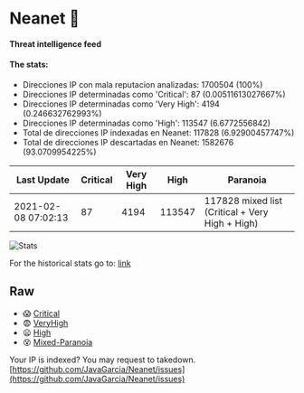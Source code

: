 # Neanet :hocho:
#### Threat intelligence feed
#### The stats:

- Direcciones IP con mala reputacion analizadas: 1700504 (100%)
- Direcciones IP determinadas como 'Critical':  87 (0.00511613027667%)
- Direcciones IP determinadas como 'Very High':  4194 (0.246632762993%)
- Direcciones IP determinadas como 'High':  113547 (6.6772556842)
- Total de direcciones IP indexadas en Neanet:  117828 (6.92900457747%)
- Total de direcciones IP descartadas en Neanet:  1582676 (93.0709954225%)

| Last Update | Critical | Very High | High | Paranoia |
| --- | --- | --- | --- | --- |
| 2021-02-08 07:02:13 | 87 | 4194 | 113547 | 117828 mixed list (Critical + Very High + High)|

![Stats](https://docs.google.com/spreadsheets/d/e/2PACX-1vSnaNMIXVabIpDJjufMlzH7poXnshF3mgd8Is1g9ytUEzVsP5my4Trn8f-xkoLLQ38xpL3HtmUexLo6/pubchart?oid=501124687&format=image)

For the historical stats go to: [link](/stats.csv)
## Raw
- :scream: [Critical](https://raw.githubusercontent.com/JavaGarcia/Neanet/master/blacklists/neanet_critical.txt)
- :fearful: [VeryHigh](https://raw.githubusercontent.com/JavaGarcia/Neanet/master/blacklists/neanet_veryHigh.txtt)
- :frowning: [High](https://raw.githubusercontent.com/JavaGarcia/Neanet/master/blacklists/neanet_high.txt)
- :dizzy_face: [Mixed-Paranoia](https://raw.githubusercontent.com/JavaGarcia/Neanet/master/blacklists/neanet_all.txt)


Your IP is indexed? You may request to takedown. [https://github.com/JavaGarcia/Neanet/issues](https://github.com/JavaGarcia/Neanet/issues)













































































































































































































































































































































































































































































































































































































































































































































































































































































































































































































































































































































































































































































































































































































































































































































































































































































































































































































































































































































































































































































































































































































































































































































































































































































































































































































































































































































































































































































































































































































































































































































































































































































































































































































































































































































































































































































































































































































































































































































































































































































































































































































